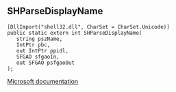 ## SHParseDisplayName

```
[DllImport("shell32.dll", CharSet = CharSet.Unicode)]
public static extern int SHParseDisplayName(
   string pszName,
   IntPtr pbc,
   out IntPtr ppidl,
   SFGAO sfgaoIn,
   out SFGAO psfgaoOut
);
```

[Microsoft documentation](TODO)
